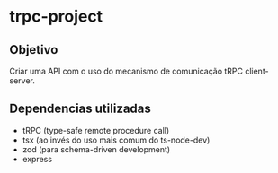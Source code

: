 # trpc-project

## Objetivo
Criar uma API com o uso do mecanismo de comunicação tRPC client-server. 

## Dependencias utilizadas

- tRPC (type-safe remote procedure call)
- tsx (ao invés do uso mais comum do ts-node-dev)
- zod (para schema-driven development)
- express 

